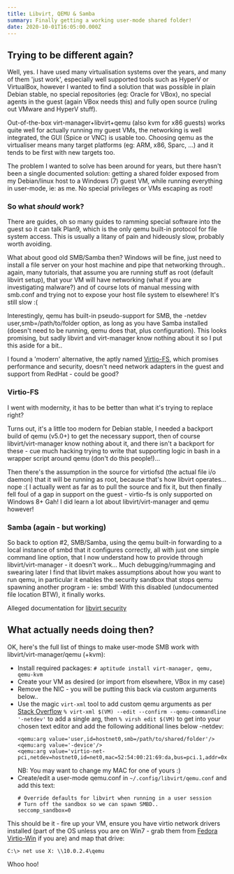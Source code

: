 ```yaml
---
title: Libvirt, QEMU & Samba
summary: Finally getting a working user-mode shared folder!
date: 2020-10-01T16:05:00.000Z
---
```


## Trying to be different again?

Well, yes. I have used many virtualisation systems over the years, and many of them 'just work', especially
well supported tools such as HyperV or VirtualBox, however I wanted to find a solution that was possible
in plain Debian stable, no special repositories (eg: Oracle for VBox), no special agents in the guest (again
VBox needs this) and fully open source (ruling out VMware and HyperV stuff).

Out-of-the-box virt-manager+libvirt+qemu (also kvm for x86 guests) works quite well for actually running my
guest VMs, the networking is well integrated, the GUI (Spice or VNC) is usable too. Choosing qemu as the
virtualiser means many target platforms (eg: ARM, x86, Sparc, ...) and it tends to be first with new targets
too.

The problem I wanted to solve has been around for years, but there hasn't been a single documented solution:
getting a shared folder exposed from my Debian/linux host to a Windows (7) guest VM, while running everything
in user-mode, ie: as me. No special privileges or VMs escaping as root!

### So what *should* work?

There are guides, oh so many guides to ramming special software into the guest so it can talk Plan9, which
is the only qemu built-in protocol for file system access. This is usually a litany of pain and hideously
slow, probably worth avoiding.

What about good old SMB/Samba then? Windows will be fine, just need to install a file server on your host
machine and pipe that networking through.. again, many tutorials, that assume you are running stuff as
root (default libvirt setup), that your VM will have networking (what if you are investigating malware?)
and of course lots of manual messing with smb.conf and trying not to expose your host file system to
elsewhere! It's still slow :(

Interestingly, qemu has built-in pseudo-support for SMB, the -netdev user,smb=/path/to/folder option, as
long as you have Samba installed (doesn't need to be running, qemu does that, plus configuration). This
looks promising, but sadly libvirt and virt-manager know nothing about it so I put this aside for a bit..

I found a 'modern' alternative, the aptly named [Virtio-FS](https://virtio-fs.gitlab.io/), which promises
performance and security, doesn't need network adapters in the guest and support from RedHat - could be
good?

### Virtio-FS

I went with modernity, it has to be better than what it's trying to replace right?

Turns out, it's a little too modern for Debian stable, I needed a backport build of qemu (v5.0+) to get
the necessary support, then of course libvirt/virt-manager know nothing about it, and there isn't a
backport for these - cue much hacking trying to write that supporting logic in bash in a wrapper script
around qemu (don't do this people!)...

Then there's the assumption in the source for virtiofsd (the actual file i/o daemon) that it will be
running as root, because that's how libvirt operates... nope :( I actually went as far as to pull the source
and fix it, but then finally fell foul of a gap in support on the guest - virtio-fs is only supported
on Windows 8+ Gah! I did learn a lot about libvirt/virt-manager and qemu however!

### Samba (again - but working)

So back to option #2, SMB/Samba, using the qemu built-in forwarding to a local instance of smbd that
it configures correctly, all with just one simple command line option, that I now understand how to
provide through libvirt/virt-manager - it doesn't work... Much debugging/rummaging and swearing later
I find that libvirt makes assumptions about how you want to run qemu, in particular it enables the
security sandbox that stops qemu spawning another program - ie: smbd! With this disabled (undocumented
file location BTW), it finally works.

Alleged documentation for [libvirt security](https://www.libvirt.org/kbase/qemu-passthrough-security.html)

## What actually needs doing then?

OK, here's the full list of things to make user-mode SMB work with libvirt/virt-manager/qemu (+kvm):

 * Install required packages: `# aptitude install virt-manager, qemu, qemu-kvm`
 * Create your VM as desired (or import from elsewhere, VBox in my case)
 * Remove the NIC - you will be putting this back via custom arguments below..
 * Use the magic `virt-xml` tool to add custom qemu arguments as per
   [Stack Overflow](https://unix.stackexchange.com/questions/235414/libvirt-how-to-pass-qemu-command-line-args)
   `% virt-xml $(VM) --edit --confirm --qemu-commandline '-netdev'`
   to add a single arg, then
   `% virsh edit $(VM)`
   to get into your chosen text editor and add the following additional lines below -netdev:
   ```
   <qemu:arg value='user,id=hostnet0,smb=/path/to/shared/folder'/>
   <qemu:arg value='-device'/>
   <qemu:arg value='virtio-net-pci,netdev=hostnet0,id=net0,mac=52:54:00:21:69:da,bus=pci.1,addr=0x0'/>

   ```
   NB: You may want to change my MAC for one of yours :)
 * Create/edit a user-mode qemu.conf in `~/.config/libvirt/qemu.conf` and add this text:
   ```
   # Override defaults for libvirt when running in a user session
   # Turn off the sandbox so we can spawn SMBD..
   seccomp_sandbox=0
   ```

This should be it - fire up your VM, ensure you have virtio network drivers installed (part of the OS
unless you are on Win7 - grab them from
[Fedora Virtio-Win](https://docs.fedoraproject.org/en-US/quick-docs/creating-windows-virtual-machines-using-virtio-drivers/)
if you are) and map that drive:
```
C:\> net use X: \\10.0.2.4\qemu
```

Whoo hoo!
